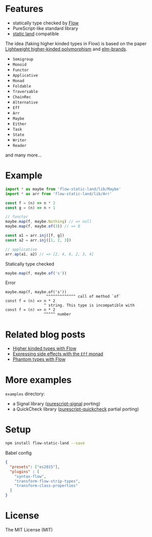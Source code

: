# Features

- statically type checked by [Flow](https://flowtype.org/)
- PureScript-like standard library
- [static land](https://github.com/rpominov/static-land) compatible

The idea (faking higher kinded types in Flow) is based on the paper [Lightweight higher-kinded polymorphism](https://www.cl.cam.ac.uk/~jdy22/papers/lightweight-higher-kinded-polymorphism.pdf) and [elm-brands](https://github.com/joneshf/elm-brands).

- `Semigroup`
- `Monoid`
- `Functor`
- `Applicative`
- `Monad`
- `Foldable`
- `Traversable`
- `ChainRec`
- `Alternative`
- `Eff`
- `Arr`
- `Maybe`
- `Either`
- `Task`
- `State`
- `Writer`
- `Reader`

and many more...

# Example

```js
import * as maybe from 'flow-static-land/lib/Maybe'
import * as arr from 'flow-static-land/lib/Arr'

const f = (n) => n * 2
const g = (n) => n + 1

// functor
maybe.map(f, maybe.Nothing) // => null
maybe.map(f, maybe.of(3)) // => 6

const a1 = arr.inj([f, g])
const a2 = arr.inj([1, 2, 3])

// applicative
arr.ap(a1, a2) // => [2, 4, 6, 2, 3, 4]
```

Statically type checked

```js
maybe.map(f, maybe.of('s'))
```

Error

```
maybe.map(f, maybe.of('s'))
                  ^^^^^^^^^^^^^ call of method `of`
const f = (n) => n * 2
                 ^ string. This type is incompatible with
const f = (n) => n * 2
                 ^^^^^ number
```

# Related blog posts

- [Higher kinded types with Flow](https://medium.com/@gcanti/higher-kinded-types-in-flow-275b657992b7)
- [Expressing side effects with the `Eff` monad](https://medium.com/@gcanti/the-eff-monad-implemented-in-flow-40803670c3eb)
- [Phantom types with Flow](https://medium.com/@gcanti/phantom-types-with-flow-828aff73232b)

# More examples

`examples` directory:

- a Signal library ([purescript-signal](https://github.com/bodil/purescript-signal) porting)
- a QuickCheck library ([purescript-quickcheck](https://github.com/purescript/purescript-quickcheck) partial porting)

# Setup

```sh
npm install flow-static-land --save
```

Babel config

```json
{
  "presets": ["es2015"],
  "plugins" : [
    "syntax-flow",
    "transform-flow-strip-types",
    "transform-class-properties"
  ]
}
```

# License

The MIT License (MIT)
